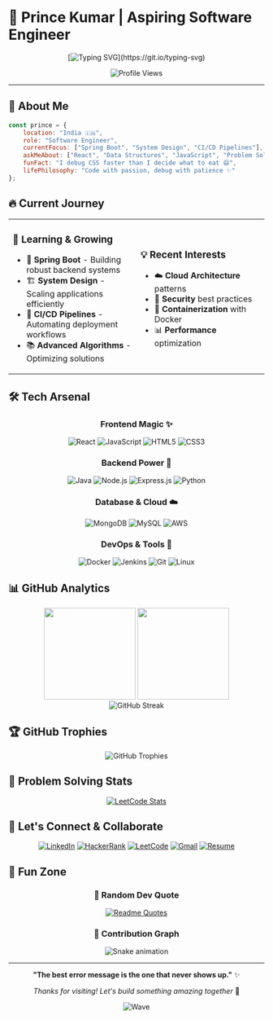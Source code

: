 # 🚀 Prince Kumar | Aspiring Software Engineer

<div align="center">
  
  [![Typing SVG](https://readme-typing-svg.herokuapp.com?font=Fira+Code&weight=500&size=28&duration=3000&pause=1000&color=00D4AA&center=true&vCenter=true&multiline=true&width=600&height=100&lines=Hey+there!+I'm+Prince+%F0%9F%91%8B;Full+Stack+Developer;)](https://git.io/typing-svg)
  
  <img src="https://komarev.com/ghpvc/?username=prince1587&label=Profile%20Views&color=00d4aa&style=for-the-badge" alt="Profile Views" />
  
</div>

---

## 🎯 About Me

```javascript
const prince = {
    location: "India 🇮🇳",
    role: "Software Engineer",
    currentFocus: ["Spring Boot", "System Design", "CI/CD Pipelines"],
    askMeAbout: ["React", "Data Structures", "JavaScript", "Problem Solving"],
    funFact: "I debug CSS faster than I decide what to eat 😄",
    lifePhilosophy: "Code with passion, debug with patience ✨"
};
```

## 🔥 Current Journey

<table>
<tr>
<td width="50%">

### 🌱 Learning & Growing
- 🍃 **Spring Boot** - Building robust backend systems
- 🏗️ **System Design** - Scaling applications efficiently  
- 🔄 **CI/CD Pipelines** - Automating deployment workflows
- 📚 **Advanced Algorithms** - Optimizing solutions

</td>
<td width="50%">

### 💡 Recent Interests
- ☁️ **Cloud Architecture** patterns
- 🔐 **Security** best practices
- 🐳 **Containerization** with Docker
- 📊 **Performance** optimization

</td>
</tr>
</table>

## 🛠️ Tech Arsenal

<div align="center">

### Frontend Magic ✨
![React](https://img.shields.io/badge/React-20232A?style=for-the-badge&logo=react&logoColor=61DAFB)
![JavaScript](https://img.shields.io/badge/JavaScript-323330?style=for-the-badge&logo=javascript&logoColor=F7DF1E)
![HTML5](https://img.shields.io/badge/HTML5-E34F26?style=for-the-badge&logo=html5&logoColor=white)
![CSS3](https://img.shields.io/badge/CSS3-1572B6?style=for-the-badge&logo=css3&logoColor=white)

### Backend Power 💪
![Java](https://img.shields.io/badge/Java-ED8B00?style=for-the-badge&logo=openjdk&logoColor=white)
![Node.js](https://img.shields.io/badge/Node.js-339933?style=for-the-badge&logo=nodedotjs&logoColor=white)
![Express.js](https://img.shields.io/badge/Express.js-000000?style=for-the-badge&logo=express&logoColor=white)
![Python](https://img.shields.io/badge/Python-3776AB?style=for-the-badge&logo=python&logoColor=white)

### Database & Cloud ☁️
![MongoDB](https://img.shields.io/badge/MongoDB-4EA94B?style=for-the-badge&logo=mongodb&logoColor=white)
![MySQL](https://img.shields.io/badge/MySQL-005C84?style=for-the-badge&logo=mysql&logoColor=white)
![AWS](https://img.shields.io/badge/Amazon_AWS-FF9900?style=for-the-badge&logo=amazonaws&logoColor=white)

### DevOps & Tools 🔧
![Docker](https://img.shields.io/badge/Docker-2CA5E0?style=for-the-badge&logo=docker&logoColor=white)
![Jenkins](https://img.shields.io/badge/Jenkins-D24939?style=for-the-badge&logo=jenkins&logoColor=white)
![Git](https://img.shields.io/badge/Git-F05032?style=for-the-badge&logo=git&logoColor=white)
![Linux](https://img.shields.io/badge/Linux-FCC624?style=for-the-badge&logo=linux&logoColor=black)

</div>

## 📊 GitHub Analytics

<div align="center">
  <img height="180em" src="https://github-readme-stats.vercel.app/api?username=prince1587&show_icons=true&theme=tokyonight&include_all_commits=true&count_private=true"/>
  <img height="180em" src="https://github-readme-stats.vercel.app/api/top-langs/?username=prince1587&layout=compact&langs_count=8&theme=tokyonight"/>
</div>

<div align="center">
  <img src="https://github-readme-streak-stats.herokuapp.com/?user=prince1587&theme=tokyonight" alt="GitHub Streak" />
</div>

## 🏆 GitHub Trophies
<div align="center">
  <img src="https://github-profile-trophy.vercel.app/?username=prince1587&theme=tokyonight&no-frame=true&row=1&column=6" alt="GitHub Trophies" />
</div>

## 🎯 Problem Solving Stats

<div align="center">
  
  [![LeetCode Stats](https://leetcard.jacoblin.cool/prince1587882?theme=dark&font=Noto%20Sans)](https://leetcode.com/prince1587882/)
  
</div>

## 🤝 Let's Connect & Collaborate

<div align="center">

[![LinkedIn](https://img.shields.io/badge/LinkedIn-0077B5?style=for-the-badge&logo=linkedin&logoColor=white)](https://www.linkedin.com/in/prince-kumar-179138231/)
[![HackerRank](https://img.shields.io/badge/HackerRank-2EC866?style=for-the-badge&logo=hackerrank&logoColor=white)](https://www.hackerrank.com/ps1587882)
[![LeetCode](https://img.shields.io/badge/LeetCode-FFA116?style=for-the-badge&logo=leetcode&logoColor=white)](https://leetcode.com/prince1587882/)
[![Gmail](https://img.shields.io/badge/Gmail-D14836?style=for-the-badge&logo=gmail&logoColor=white)](mailto:ps1587882@gmail.com)
[![Resume](https://img.shields.io/badge/Resume-4285F4?style=for-the-badge&logo=googledrive&logoColor=white)](https://drive.google.com/file/d/1umrNX7sF9HnMw8zIgkujR4kaC1fZKIni/view?usp=sharing)

</div>

## 💫 Fun Zone

<div align="center">
  
  ### 🎲 Random Dev Quote
  [![Readme Quotes](https://quotes-github-readme.vercel.app/api?type=horizontal&theme=tokyonight)](https://github.com/piyushsuthar/github-readme-quotes)
  
  ### 🐍 Contribution Graph
  ![Snake animation](https://raw.githubusercontent.com/prince1587/prince1587/output/github-contribution-grid-snake-dark.svg)
  
</div>

---

<div align="center">
  
  **"The best error message is the one that never shows up."** ✨
  
  *Thanks for visiting! Let's build something amazing together* 🚀
  
  ![Wave](https://raw.githubusercontent.com/mayhemantt/mayhemantt/Update/svg/Bottom.svg)
  
</div>
